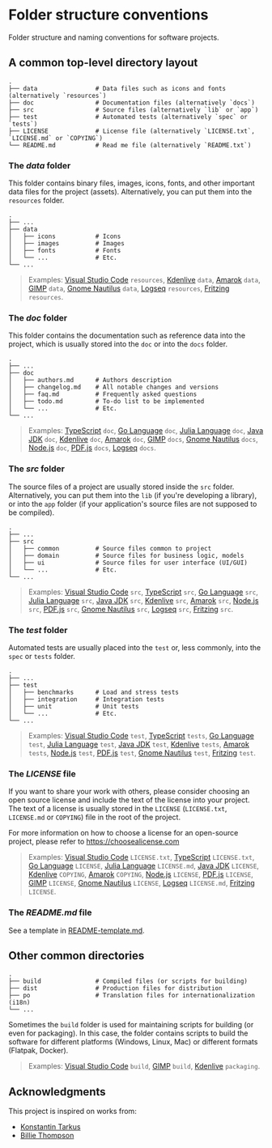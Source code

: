 # Folder structure conventions

Folder structure and naming conventions for software projects.

## A common top-level directory layout

    .
    ├── data                # Data files such as icons and fonts (alternatively `resources`)
    ├── doc                 # Documentation files (alternatively `docs`)
    ├── src                 # Source files (alternatively `lib` or `app`)
    ├── test                # Automated tests (alternatively `spec` or `tests`)
    ├── LICENSE             # License file (alternatively `LICENSE.txt`, `LICENSE.md` or `COPYING`)
    └── README.md           # Read me file (alternatively `README.txt`)

### The _data_ folder

This folder contains binary files, images, icons, fonts, and other important data files for the project (assets).
Alternatively, you can put them into the `resources` folder.

    .
    ├── ...
    ├── data
    │   ├── icons           # Icons
    │   ├── images          # Images
    │   ├── fonts           # Fonts
    │   └── ...             # Etc.
    └── ...

> Examples:
[Visual Studio Code](https://github.com/microsoft/vscode) `resources`,
[Kdenlive](https://github.com/KDE/kdenlive) `data`,
[Amarok](https://github.com/KDE/amarok) `data`,
[GIMP](https://github.com/GNOME/gimp) `data`,
[Gnome Nautilus](https://github.com/GNOME/nautilus) `data`,
[Logseq](https://github.com/logseq/logseq) `resources`,
[Fritzing](https://github.com/fritzing/fritzing-app) `resources`.

### The _doc_ folder

This folder contains the documentation such as reference data into the project, which is usually stored into the `doc` or into the `docs` folder.

    .
    ├── ...
    ├── doc
    │   ├── authors.md      # Authors description
    │   ├── changelog.md    # All notable changes and versions
    │   ├── faq.md          # Frequently asked questions
    │   ├── todo.md         # To-do list to be implemented
    │   └── ...             # Etc.
    └── ...

> Examples:
[TypeScript](https://github.com/microsoft/TypeScript) `doc`,
[Go Language](https://github.com/golang/go) `doc`,
[Julia Language](https://github.com/JuliaLang/julia) `doc`,
[Java JDK](https://github.com/adoptium/jdk) `doc`,
[Kdenlive](https://github.com/KDE/kdenlive) `doc`,
[Amarok](https://github.com/KDE/amarok) `doc`,
[GIMP](https://github.com/GNOME/gimp) `docs`,
[Gnome Nautilus](https://github.com/GNOME/nautilus) `docs`,
[Node.js](https://github.com/nodejs/node) `doc`,
[PDF.js](https://github.com/mozilla/pdf.js) `docs`,
[Logseq](https://github.com/logseq/logseq) `docs`.

### The _src_ folder

The source files of a project are usually stored inside the `src` folder.
Alternatively, you can put them into the `lib` (if you're developing a library), or into the `app` folder (if your application's source files are not supposed to be compiled).

    .
    ├── ...
    ├── src
    │   ├── common          # Source files common to project
    │   ├── domain          # Source files for business logic, models
    │   ├── ui              # Source files for user interface (UI/GUI)
    │   └── ...             # Etc.
    └── ...

> Examples:
[Visual Studio Code](https://github.com/microsoft/vscode) `src`,
[TypeScript](https://github.com/microsoft/TypeScript) `src`,
[Go Language](https://github.com/golang/go) `src`,
[Julia Language](https://github.com/JuliaLang/julia) `src`,
[Java JDK](https://github.com/adoptium/jdk) `src`,
[Kdenlive](https://github.com/KDE/kdenlive) `src`,
[Amarok](https://github.com/KDE/amarok) `src`,
[Node.js](https://github.com/nodejs/node) `src`,
[PDF.js](https://github.com/mozilla/pdf.js) `src`,
[Gnome Nautilus](https://github.com/GNOME/nautilus) `src`,
[Logseq](https://github.com/logseq/logseq) `src`,
[Fritzing](https://github.com/fritzing/fritzing-app) `src`.

### The _test_ folder

Automated tests are usually placed into the `test` or, less commonly, into the `spec` or `tests` folder.

    .
    ├── ...
    ├── test
    │   ├── benchmarks      # Load and stress tests
    │   ├── integration     # Integration tests
    │   ├── unit            # Unit tests
    │   └── ...             # Etc.
    └── ...

> Examples:
[Visual Studio Code](https://github.com/microsoft/vscode) `test`,
[TypeScript](https://github.com/microsoft/TypeScript) `tests`,
[Go Language](https://github.com/golang/go) `test`,
[Julia Language](https://github.com/JuliaLang/julia) `test`,
[Java JDK](https://github.com/adoptium/jdk) `test`,
[Kdenlive](https://github.com/KDE/kdenlive) `tests`,
[Amarok](https://github.com/KDE/amarok) `tests`,
[Node.js](https://github.com/nodejs/node) `test`,
[PDF.js](https://github.com/mozilla/pdf.js) `test`,
[Gnome Nautilus](https://github.com/GNOME/nautilus) `test`,
[Fritzing](https://github.com/fritzing/fritzing-app) `test`.

### The _LICENSE_ file

If you want to share your work with others, please consider choosing an open
source license and include the text of the license into your project.
The text of a license is usually stored in the `LICENSE` (`LICENSE.txt`, `LICENSE.md` or `COPYING`) file in the root of the project.

For more information on how to choose a license for an open-source project, please refer to <https://choosealicense.com>

> Examples:
[Visual Studio Code](https://github.com/microsoft/vscode) `LICENSE.txt`,
[TypeScript](https://github.com/microsoft/TypeScript) `LICENSE.txt`,
[Go Language](https://github.com/golang/go) `LICENSE`,
[Julia Language](https://github.com/JuliaLang/julia) `LICENSE.md`,
[Java JDK](https://github.com/adoptium/jdk) `LICENSE`,
[Kdenlive](https://github.com/KDE/kdenlive) `COPYING`,
[Amarok](https://github.com/KDE/amarok) `COPYING`,
[Node.js](https://github.com/nodejs/node) `LICENSE`,
[PDF.js](https://github.com/mozilla/pdf.js) `LICENSE`,
[GIMP](https://github.com/GNOME/gimp) `LICENSE`,
[Gnome Nautilus](https://github.com/GNOME/nautilus) `LICENSE`,
[Logseq](https://github.com/logseq/logseq) `LICENSE.md`,
[Fritzing](https://github.com/fritzing/fritzing-app) `LICENSE`.

### The _README.md_ file

See a template in [README-template.md](README-template.md).

## Other common directories

    .
    ├── build               # Compiled files (or scripts for building)
    ├── dist                # Production files for distribution
    ├── po                  # Translation files for internationalization (i18n)
    └── ...

Sometimes the `build` folder is used for maintaining scripts for building (or even for packaging).
In this case, the folder contains scripts to build the software for different platforms (Windows, Linux, Mac) or different formats (Flatpak, Docker).

> Examples:
[Visual Studio Code](https://github.com/microsoft/vscode) `build`,
[GIMP](https://github.com/GNOME/gimp) `build`,
[Kdenlive](https://github.com/KDE/kdenlive) `packaging`.

## Acknowledgments

This project is inspired on works from:

- [Konstantin Tarkus](https://github.com/koistya)
- [Billie Thompson](https://github.com/PurpleBooth)
